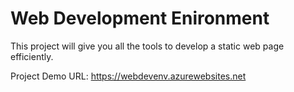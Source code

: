 # Web Development Enironment

This project will give you all the tools to develop a static web page efficiently.

Project Demo URL: https://webdevenv.azurewebsites.net
